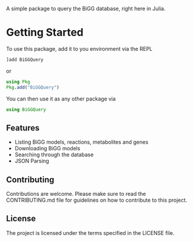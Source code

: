 

A simple package to query the BiGG database, right here in Julia. 

# Getting Started

To use this package, add it to you environment via the REPL 
```julia
]add BiGGQuery
```
or
```julia
using Pkg
Pkg.add("BiGGQuery")
```

You can then use it as any other package via 
```julia
using BiGGQuery
```


## Features

- Listing BiGG models, reactions, metabolites and genes
- Downloading BiGG models
- Searching through the database
- JSON Parsing 



## Contributing

Contributions are welcome. Please make sure to read the CONTRIBUTING.md file for guidelines on how to contribute to this project. 

## License

The project is licensed under the terms specified in the LICENSE file.

